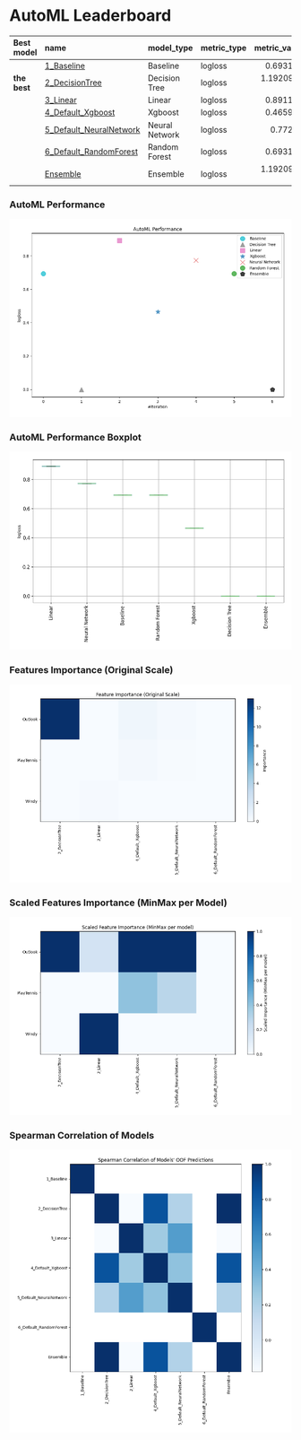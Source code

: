 # AutoML Leaderboard

| Best model   | name                                                         | model_type     | metric_type   |   metric_value |   train_time |
|:-------------|:-------------------------------------------------------------|:---------------|:--------------|---------------:|-------------:|
|              | [1_Baseline](1_Baseline/README.md)                           | Baseline       | logloss       |    0.693147    |         1.18 |
| **the best** | [2_DecisionTree](2_DecisionTree/README.md)                   | Decision Tree  | logloss       |    1.19209e-07 |         6.31 |
|              | [3_Linear](3_Linear/README.md)                               | Linear         | logloss       |    0.891185    |         4.19 |
|              | [4_Default_Xgboost](4_Default_Xgboost/README.md)             | Xgboost        | logloss       |    0.465937    |         3.15 |
|              | [5_Default_NeuralNetwork](5_Default_NeuralNetwork/README.md) | Neural Network | logloss       |    0.77284     |         1.83 |
|              | [6_Default_RandomForest](6_Default_RandomForest/README.md)   | Random Forest  | logloss       |    0.693147    |         3.37 |
|              | [Ensemble](Ensemble/README.md)                               | Ensemble       | logloss       |    1.19209e-07 |         0.62 |

### AutoML Performance
![AutoML Performance](ldb_performance.png)

### AutoML Performance Boxplot
![AutoML Performance Boxplot](ldb_performance_boxplot.png)

### Features Importance (Original Scale)
![features importance across models](features_heatmap.png)



### Scaled Features Importance (MinMax per Model)
![scaled features importance across models](features_heatmap_scaled.png)



### Spearman Correlation of Models
![models spearman correlation](correlation_heatmap.png)

